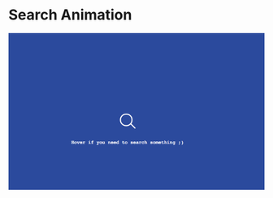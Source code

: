 # Search Animation
![image](https://github.com/maiahariton/search_animation/blob/master/search_animation.png)
